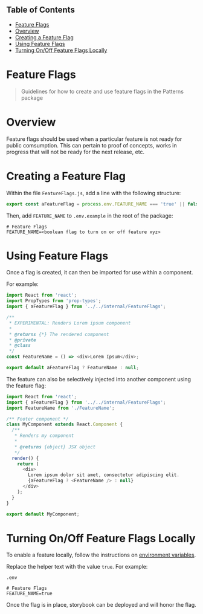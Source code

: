 <!-- START doctoc generated TOC please keep comment here to allow auto update -->
<!-- DON'T EDIT THIS SECTION, INSTEAD RE-RUN doctoc TO UPDATE -->
## Table of Contents

- [Feature Flags](#feature-flags)
- [Overview](#overview)
- [Creating a Feature Flag](#creating-a-feature-flag)
- [Using Feature Flags](#using-feature-flags)
- [Turning On/Off Feature Flags Locally](#turning-onoff-feature-flags-locally)

<!-- END doctoc generated TOC please keep comment here to allow auto update -->

# Feature Flags

> Guidelines for how to create and use feature flags in the Patterns package

# Overview

Feature flags should be used when a particular feature is not ready for public
comsumption. This can pertain to proof of concepts, works in progress that will
not be ready for the next release, etc.

# Creating a Feature Flag

Within the file `FeatureFlags.js`, add a line with the following structure:

```javascript
export const aFeatureFlag = process.env.FEATURE_NAME === 'true' || false;
```

Then, add `FEATURE_NAME` to `.env.example` in the root of the package:

```text
# Feature Flags
FEATURE_NAME=<boolean flag to turn on or off feature xyz>
```

# Using Feature Flags

Once a flag is created, it can then be imported for use within a component.

For example:

```javascript
import React from 'react';
import PropTypes from 'prop-types';
import { aFeatureFlag } from '../../internal/FeatureFlags';

/**
 * EXPERIMENTAL: Renders Lorem ipsum component
 *
 * @returns {*} The rendered component
 * @private
 * @class
 */
const FeatureName = () => <div>Lorem Ipsum</div>;

export default aFeatureFlag ? FeatureName : null;
```

The feature can also be selectively injected into another component using the
feature flag:

```javascript
import React from 'react';
import { aFeatureFlag } from '../../internal/FeatureFlags';
import FeatureName from './FeatureName';

/** Footer component */
class MyComponent extends React.Component {
  /**
   * Renders my component
   *
   * @returns {object} JSX object
   */
  render() {
    return (
      <div>
        Lorem ipsum dolor sit amet, consectetur adipiscing elit.
        {aFeatureFlag ? <FeatureName /> : null}
      </div>
    );
  }
}

export default MyComponent;
```

# Turning On/Off Feature Flags Locally

To enable a feature locally, follow the instructions on [environment variables](https://github.com/carbon-design-system/ibm-dotcom-library/blob/master/packages/react/docs/environment-variables.md).

Replace the helper text with the value `true`. For example:

`.env`

```text
# Feature Flags
FEATURE_NAME=true
```

Once the flag is in place, storybook can be deployed and will honor the flag.
